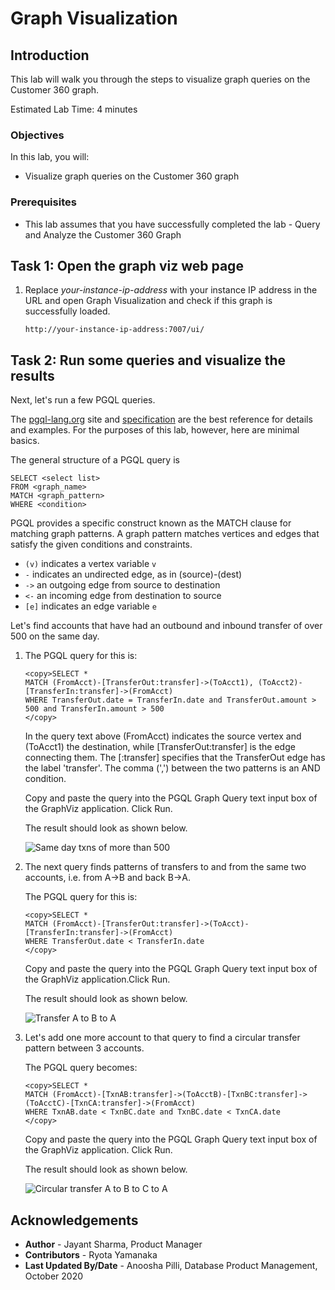 # Graph Visualization

## Introduction

This lab will walk you through the steps to visualize graph queries on the Customer 360 graph.

Estimated Lab Time: 4 minutes

### Objectives

In this lab, you will:
* Visualize graph queries on the Customer 360 graph

### Prerequisites

* This lab assumes that you have successfully completed the lab - Query and Analyze the Customer 360 Graph

## Task 1: Open the graph viz web page

1. Replace *your-instance-ip-address* with your instance IP address in the URL and open Graph Visualization and check if this graph is successfully loaded.

    ```
    http://your-instance-ip-address:7007/ui/
    ```

## Task 2: Run some queries and visualize the results

Next, let's run a few PGQL queries.

The [pgql-lang.org](http://pgql-lang.org) site and [specification](http://pgql-land.org/spec/1.2) are the best reference for details and examples. For the purposes of this lab, however, here are minimal basics.

The general structure of a PGQL query is

```
SELECT <select list>
FROM <graph_name> 
MATCH <graph_pattern>
WHERE <condition>
```

PGQL provides a specific construct known as the MATCH clause for matching graph patterns. A graph pattern matches vertices and edges that satisfy the given conditions and constraints.  
- `(v)` indicates a vertex variable `v`   
- `-` indicates an undirected edge, as in (source)-(dest)  
- `->` an outgoing edge from source to destination  
- `<-` an incoming edge from destination to source  
- `[e]` indicates an edge variable `e`

Let's find accounts that have had an outbound and inbound transfer of over 500 on the same day.

1. The PGQL query for this is:

    ```
    <copy>SELECT * 
    MATCH (FromAcct)-[TransferOut:transfer]->(ToAcct1), (ToAcct2)-[TransferIn:transfer]->(FromAcct)
    WHERE TransferOut.date = TransferIn.date and TransferOut.amount > 500 and TransferIn.amount > 500
    </copy>
    ```

    In the query text above (FromAcct) indicates the source vertex and (ToAcct1) the destination, while [TransferOut:transfer] is the edge connecting them. The [:transfer] specifies that the TransferOut edge has the label 'transfer'. The comma (',') between the two patterns is an AND condition.

    Copy and paste the query into the PGQL Graph Query text input box of the GraphViz application. Click Run.

    The result should look as shown below.

    ![Same day txns of more than 500](images/GraphVizInOutTxns.png)

2. The next query finds patterns of transfers to and from the same two accounts, i.e. from A->B and back B->A.

    The PGQL query for this is:

    ```
    <copy>SELECT * 
    MATCH (FromAcct)-[TransferOut:transfer]->(ToAcct)-[TransferIn:transfer]->(FromAcct)
    WHERE TransferOut.date < TransferIn.date 
    </copy>
    ```

    Copy and paste the query into the PGQL Graph Query text input box of the GraphViz application.Click Run.

    The result should look as shown below.

    ![Transfer A to B to A](images/GraphVizABATxn.png)

3. Let's add one more account to that query to find a circular transfer pattern between 3 accounts.

    The PGQL query becomes:

    ```
    <copy>SELECT * 
    MATCH (FromAcct)-[TxnAB:transfer]->(ToAcctB)-[TxnBC:transfer]->(ToAcctC)-[TxnCA:transfer]->(FromAcct)
    WHERE TxnAB.date < TxnBC.date and TxnBC.date < TxnCA.date
    </copy>
    ```

    Copy and paste the query into the PGQL Graph Query text input box of the GraphViz application. Click Run.

    The result should look as shown below.

    ![Circular transfer A to B to C to A](images/GraphVizABCATxn.png)

## Acknowledgements

* **Author** -  Jayant Sharma, Product Manager
* **Contributors** - Ryota Yamanaka
* **Last Updated By/Date** - Anoosha Pilli, Database Product Management, October 2020

